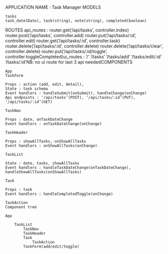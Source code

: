 APPLICATION NAME : Task Manager
MODELS

    tasks
    task_date(Date), task(string), note(string), completed(boolean)

ROUTES
api_routes : router.get(‘/api/tasks’, controller.index)
		   router.post(‘/api/tasks’, controller.add)
		   router.put(‘/api/tasks/:id’, controller.edit)
		   router.get(‘/api/tasks/:id’, controller.task)
		   router.delete(‘/api/tasks/:id’, controller.delete)
		   router.delete(‘/api/tasks/clear’, controller.delete)
		   router.put(‘/api/tasks/:id/toggle’, controller.toggleCompleted)ui_routes : ‘/’
          ‘/tasks’
		  ‘/tasks/add’
		  ‘/tasks/edit/:id’
          ‘/tasks/:id’NB: no ui route for last 3 api neededCOMPONENTS

    App
    TaskForm

    Props : action (add, edit, detail),
    State : task schema
    Event handlers : handleSubmit(onSubmit), handleChange(onChange)
    Api endpoints : ‘/api/tasks’(POST), ‘/api/tasks/:id’(PUT), ‘/api/tasks/:id’(GET) 

    TaskNav

    Props : date, onTaskDateChange
    Event handlers : onTaskDateChange(onChange)

    TaskHeader

    Props : showAllTasks, onShowAllTasks
    Event handlers : onShowAllTasks(onChange)

    TaskList

    State : date, tasks, showAllTasks
    Event handlers : handleTaskDateChange(onTaskDateChange), handleShowAllTasks(onShowAllTasks)

    Task

    Props : task
    Event handlers : handleCompletedToggle(onChange)

    TaskAction
    Component tree

    App

        TaskList
            TaskNav
            TaskHeader
            Task
                TaskAction
            TaskForm(add/edit/toggle)